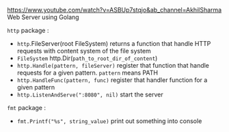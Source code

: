 https://www.youtube.com/watch?v=ASBUp7stqjo&ab_channel=AkhilSharma
Web Server using Golang

`http` package :

- `http`.FileServer(root FileSystem) returns a function that handle HTTP requests with content system of the file system
- `FileSystem` http.Dir(`path_to_root_dir_of_content`)
- `http.Handle(pattern, fileServer)` register that function that handle requests for a given pattern. `pattern` means PATH
- `http.HandleFunc(pattern, func)` register that handler function for a given pattern
- `http.ListenAndServe(":8080", nil)` start the server

`fmt` package :

- `fmt.Printf("%s", string_value)` print out something into console

